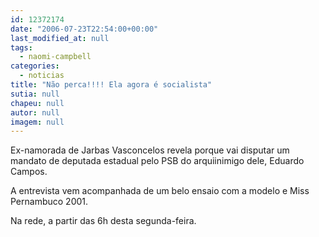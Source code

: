 ```yaml
---
id: 12372174
date: "2006-07-23T22:54:00+00:00"
last_modified_at: null
tags:
  - naomi-campbell
categories:
  - noticias
title: "Não perca!!!! Ela agora é socialista"
sutia: null
chapeu: null
autor: null
imagem: null
---
```

<p><P>Ex-namorada de Jarbas Vasconcelos revela porque vai disputar um mandato de deputada estadual pelo PSB do arquiinimigo dele, Eduardo Campos.</P></p>
<p><P>A entrevista vem acompanhada de um belo ensaio com a modelo e Miss Pernambuco 2001.</P></p>
<p><P>Na rede, a partir das 6h desta segunda-feira.</P> </p>
